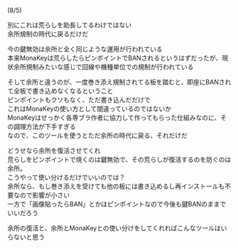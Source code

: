 (8/5)

別にこれは荒らしを助長してるわけではない  
余所規制の時代に戻るだけだ  

今の鍵無効は余所と全く同じような運用が行われている  
本来MonaKeyは荒らしたらピンポイントでBANされるというはずだったが、現状余所規制みたいな感じで回線や機種単位での規制が行われている

そして余所と違うのが、一度巻き添え規制されてる板を踏むと、即座にBANされて全板で書き込めなくなるということ  
ピンポイントもクソもなく、ただ書き込んだだけで  
これはMonaKeyの使い方として間違っているのではないか  
MonaKeyはせっかく各専ブラ作者に協力して作ってもらった仕組みなのに、その調理方法が下手すぎる  
なので、このツールを使うとただ余所の時代に戻る、それだけだ

どうせなら余所を復活させてくれ  
荒らしをピンポイントで焼くのは鍵無効で、その荒らしが復活するのを防ぐのは余所。  
こうやって使い分けるだけでいいのでは？  
余所なら、もし巻き添えを受けても他の板には書き込めるし再インストールも不要なので影響が小さい  
一方で「画像貼ったらBAN」とかはピンポイントなので今後も鍵BANのままでいいだろう

余所の復活と、余所とMonaKeyとの使い分けをしてくれればこんなツールはいらないと思う
